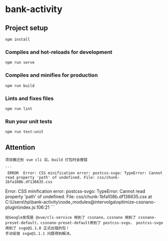 # bank-activity

## Project setup
```
npm install
```

### Compiles and hot-reloads for development
```
npm run serve
```

### Compiles and minifies for production
```
npm run build
```

### Lints and fixes files
```
npm run lint
```

### Run your unit tests
```
npm run test:unit
```


## Attention
    项目搬迁到 vue cli 后，build 打包时会报错

    ```
     ERROR  Error: CSS minification error: postcss-svgo: TypeError: Cannot read property 'path' of undefined. File: css/chunk-1bfa108b.df136635.css
Error: CSS minification error: postcss-svgo: TypeError: Cannot read property 'path' of undefined. File: css/chunk-1bfa108b.df136635.css
    at C:\Users\hp\bank-activity\node_modules\@intervolga\optimize-cssnano-plugin\index.js:106:21
    ```

    经Google发现是 @vue/cli-service 用到了 cssnano，cssnano 用到了 cssnano-preset-default，cssnano-preset-default用到了 postcss-svgo， postcss-svgo 用到了 svgo@1.1.0 正式出错的包！
    手动安装 svgo@1.1.1 问题得到解决。